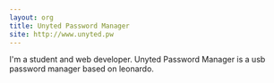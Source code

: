 ```yaml
---
layout: org
title: Unyted Password Manager
site: http://www.unyted.pw
---
```

I'm a student and web developer. Unyted Password Manager is a usb password manager based on leonardo.